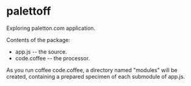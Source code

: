 
palettoff
=========

Exploring paletton.com application.

Contents of the package:
- app.js -- the source.
- code.coffee -- the processor.

As you run coffee code.coffee, a directory named "modules" will be created, containing a prepared
specimen of each submodule of app.js.
